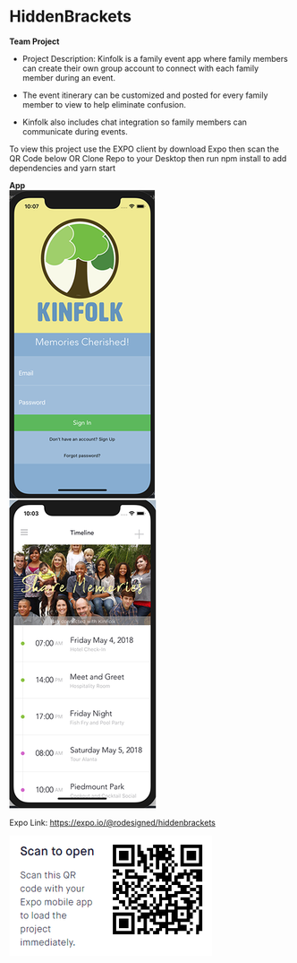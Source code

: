 # HiddenBrackets
**Team Project**
- Project Description: Kinfolk is a family event app where family members can create their own group account to connect with each family member during an event.

- The event itinerary can be customized and posted for every family member to view to help eliminate confusion.

- Kinfolk also includes chat integration so family members can communicate during events.

To view this project use the EXPO client by download Expo then scan the QR Code below OR
Clone Repo to your Desktop then run npm install to add dependencies and yarn start

**App**  
![App Homescreen](https://github.com/charronda/KinFolk/blob/master/HiddenBrackets/assets/images/homescreen550px.png?raw=true)
![Itinerary view](https://github.com/charronda/KinFolk/blob/master/HiddenBrackets/assets/images/itinerary.png?raw=true)

Expo Link: https://expo.io/@rodesigned/hiddenbrackets

![Scan the QR Code in Expo](https://github.com/charronda/KinFolk/blob/master/HiddenBrackets/assets/images/qrcode.png?raw=true)

